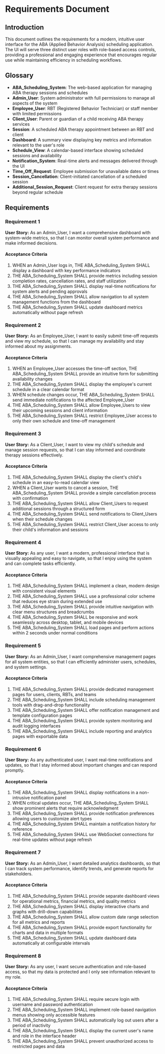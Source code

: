 # Requirements Document

## Introduction

This document outlines the requirements for a modern, intuitive user interface for the ABA (Applied Behavior Analysis) scheduling application. The UI will serve three distinct user roles with role-based access controls, providing a professional and engaging experience that encourages regular use while maintaining efficiency in scheduling workflows.

## Glossary

- **ABA_Scheduling_System**: The web-based application for managing ABA therapy sessions and schedules
- **Admin_User**: System administrator with full permissions to manage all aspects of the system
- **Employee_User**: RBT (Registered Behavior Technician) or staff member with limited permissions
- **Client_User**: Parent or guardian of a child receiving ABA therapy services
- **Session**: A scheduled ABA therapy appointment between an RBT and client
- **Dashboard**: A summary view displaying key metrics and information relevant to the user's role
- **Schedule_View**: A calendar-based interface showing scheduled sessions and availability
- **Notification_System**: Real-time alerts and messages delivered through the UI
- **Time_Off_Request**: Employee submission for unavailable dates or times
- **Session_Cancellation**: Client-initiated cancellation of a scheduled session
- **Additional_Session_Request**: Client request for extra therapy sessions beyond regular schedule

## Requirements

### Requirement 1

**User Story:** As an Admin_User, I want a comprehensive dashboard with system-wide metrics, so that I can monitor overall system performance and make informed decisions.

#### Acceptance Criteria

1. WHEN an Admin_User logs in, THE ABA_Scheduling_System SHALL display a dashboard with key performance indicators
2. THE ABA_Scheduling_System SHALL provide metrics including session completion rates, cancellation rates, and staff utilization
3. THE ABA_Scheduling_System SHALL display real-time notifications for system alerts and pending approvals
4. THE ABA_Scheduling_System SHALL allow navigation to all system management functions from the dashboard
5. THE ABA_Scheduling_System SHALL update dashboard metrics automatically without page refresh

### Requirement 2

**User Story:** As an Employee_User, I want to easily submit time-off requests and view my schedule, so that I can manage my availability and stay informed about my assignments.

#### Acceptance Criteria

1. WHEN an Employee_User accesses the time-off section, THE ABA_Scheduling_System SHALL provide an intuitive form for submitting availability changes
2. THE ABA_Scheduling_System SHALL display the employee's current schedule in a clear calendar format
3. WHEN schedule changes occur, THE ABA_Scheduling_System SHALL send immediate notifications to the affected Employee_User
4. THE ABA_Scheduling_System SHALL allow Employee_Users to view their upcoming sessions and client information
5. THE ABA_Scheduling_System SHALL restrict Employee_User access to only their own schedule and time-off management

### Requirement 3

**User Story:** As a Client_User, I want to view my child's schedule and manage session requests, so that I can stay informed and coordinate therapy sessions effectively.

#### Acceptance Criteria

1. THE ABA_Scheduling_System SHALL display the client's child's schedule in an easy-to-read calendar view
2. WHEN a Client_User wants to cancel a session, THE ABA_Scheduling_System SHALL provide a simple cancellation process with confirmation
3. THE ABA_Scheduling_System SHALL allow Client_Users to request additional sessions through a structured form
4. THE ABA_Scheduling_System SHALL send notifications to Client_Users when their schedule changes
5. THE ABA_Scheduling_System SHALL restrict Client_User access to only their child's information and sessions

### Requirement 4

**User Story:** As any user, I want a modern, professional interface that is visually appealing and easy to navigate, so that I enjoy using the system and can complete tasks efficiently.

#### Acceptance Criteria

1. THE ABA_Scheduling_System SHALL implement a clean, modern design with consistent visual elements
2. THE ABA_Scheduling_System SHALL use a professional color scheme that reduces eye strain during extended use
3. THE ABA_Scheduling_System SHALL provide intuitive navigation with clear menu structures and breadcrumbs
4. THE ABA_Scheduling_System SHALL be responsive and work seamlessly across desktop, tablet, and mobile devices
5. THE ABA_Scheduling_System SHALL load pages and perform actions within 2 seconds under normal conditions

### Requirement 5

**User Story:** As an Admin_User, I want comprehensive management pages for all system entities, so that I can efficiently administer users, schedules, and system settings.

#### Acceptance Criteria

1. THE ABA_Scheduling_System SHALL provide dedicated management pages for users, clients, RBTs, and teams
2. THE ABA_Scheduling_System SHALL include scheduling management tools with drag-and-drop functionality
3. THE ABA_Scheduling_System SHALL offer notification management and template configuration pages
4. THE ABA_Scheduling_System SHALL provide system monitoring and audit logging interfaces
5. THE ABA_Scheduling_System SHALL include reporting and analytics pages with exportable data

### Requirement 6

**User Story:** As any authenticated user, I want real-time notifications and updates, so that I stay informed about important changes and can respond promptly.

#### Acceptance Criteria

1. THE ABA_Scheduling_System SHALL display notifications in a non-intrusive notification panel
2. WHEN critical updates occur, THE ABA_Scheduling_System SHALL show prominent alerts that require acknowledgment
3. THE ABA_Scheduling_System SHALL provide notification preferences allowing users to customize alert types
4. THE ABA_Scheduling_System SHALL maintain a notification history for reference
5. THE ABA_Scheduling_System SHALL use WebSocket connections for real-time updates without page refresh

### Requirement 7

**User Story:** As an Admin_User, I want detailed analytics dashboards, so that I can track system performance, identify trends, and generate reports for stakeholders.

#### Acceptance Criteria

1. THE ABA_Scheduling_System SHALL provide separate dashboard views for operational metrics, financial metrics, and quality metrics
2. THE ABA_Scheduling_System SHALL display interactive charts and graphs with drill-down capabilities
3. THE ABA_Scheduling_System SHALL allow custom date range selection for all metrics and reports
4. THE ABA_Scheduling_System SHALL provide export functionality for charts and data in multiple formats
5. THE ABA_Scheduling_System SHALL update dashboard data automatically at configurable intervals

### Requirement 8

**User Story:** As any user, I want secure authentication and role-based access, so that my data is protected and I only see information relevant to my role.

#### Acceptance Criteria

1. THE ABA_Scheduling_System SHALL require secure login with username and password authentication
2. THE ABA_Scheduling_System SHALL implement role-based navigation menus showing only accessible features
3. THE ABA_Scheduling_System SHALL automatically log out users after a period of inactivity
4. THE ABA_Scheduling_System SHALL display the current user's name and role in the interface header
5. THE ABA_Scheduling_System SHALL prevent unauthorized access to restricted pages and data